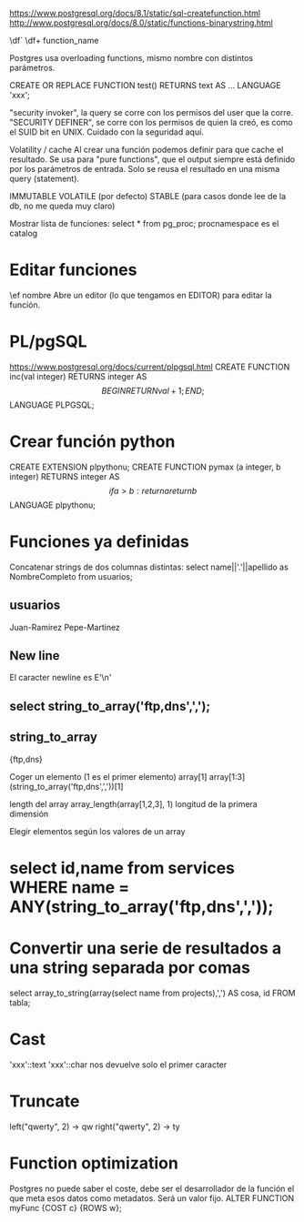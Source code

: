 https://www.postgresql.org/docs/8.1/static/sql-createfunction.html
http://www.postgresql.org/docs/8.0/static/functions-binarystring.html

\df`
\df+ function_name

Postgres usa overloading functions, mismo nombre con distintos parámetros.

CREATE OR REPLACE FUNCTION test() RETURNS text AS
...
LANGUAGE 'xxx';


"security invoker", la query se corre con los permisos del user que la corre.
"SECURITY DEFINER", se corre con los permisos de quien la creó, es como el SUID bit en UNIX.
Cuidado con la seguridad aquí.

Volatility / cache
Al crear una función podemos definir para que cache el resultado.
Se usa para "pure functions", que el output siempre está definido por los parámetros de entrada.
Solo se reusa el resultado en una misma query (statement).

IMMUTABLE
VOLATILE (por defecto)
STABLE (para casos donde lee de la db, no me queda muy claro)


Mostrar lista de funciones:
select * from pg_proc;
  procnamespace es el catalog


# Editar funciones
\ef nombre
Abre un editor (lo que tengamos en EDITOR) para editar la función.


# PL/pgSQL
https://www.postgresql.org/docs/current/plpgsql.html
CREATE FUNCTION inc(val integer) RETURNS integer AS $$
BEGIN
RETURN val + 1;
END; $$
LANGUAGE PLPGSQL;


# Crear función python
CREATE EXTENSION plpythonu;
CREATE FUNCTION pymax (a integer, b integer)
  RETURNS integer
AS $$
  if a > b:
    return a
  return b
$$ LANGUAGE plpythonu;



# Funciones ya definidas
Concatenar strings de dos columnas distintas:
select name||'.'||apellido as NombreCompleto from usuarios;

usuarios
--------
Juan-Ramirez
Pepe-Martinez


## New line
El caracter newline es E'\n'


## select string_to_array('ftp,dns',',');
 string_to_array
 -----------------
  {ftp,dns}

Coger un elemento (1 es el primer elemento)
array[1]
array[1:3]
(string_to_array('ftp,dns',','))[1]

length del array
array_length(array[1,2,3], 1)
  longitud de la primera dimensión

Elegir elementos según los valores de un array
# select id,name from services WHERE name = ANY(string_to_array('ftp,dns',','));


# Convertir una serie de resultados a una string separada por comas
select array_to_string(array(select name from projects),',') AS cosa, id FROM tabla;



# Cast
'xxx'::text
'xxx'::char
  nos devuelve solo el primer caracter



# Truncate
left("qwerty", 2) -> qw
right("qwerty", 2) -> ty



# Function optimization
Postgres no puede saber el coste, debe ser el desarrollador de la función el que meta esos datos como metadatos.
Será un valor fijo.
ALTER FUNCTION myFunc {COST c} {ROWS w};
